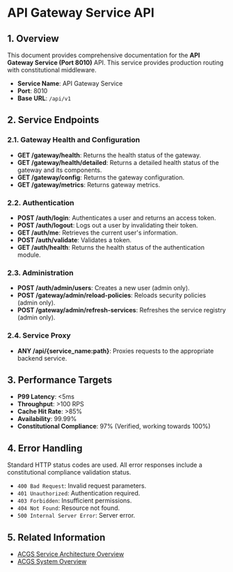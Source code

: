 # API Gateway Service API

<!-- Constitutional Hash: cdd01ef066bc6cf2 -->

## 1. Overview

This document provides comprehensive documentation for the **API Gateway Service (Port 8010)** API. This service provides production routing with constitutional middleware.

- **Service Name**: API Gateway Service
- **Port**: 8010
- **Base URL**: `/api/v1`

## 2. Service Endpoints

### 2.1. Gateway Health and Configuration

- **GET /gateway/health**: Returns the health status of the gateway.
- **GET /gateway/health/detailed**: Returns a detailed health status of the gateway and its components.
- **GET /gateway/config**: Returns the gateway configuration.
- **GET /gateway/metrics**: Returns gateway metrics.

### 2.2. Authentication

- **POST /auth/login**: Authenticates a user and returns an access token.
- **POST /auth/logout**: Logs out a user by invalidating their token.
- **GET /auth/me**: Retrieves the current user's information.
- **POST /auth/validate**: Validates a token.
- **GET /auth/health**: Returns the health status of the authentication module.

### 2.3. Administration

- **POST /auth/admin/users**: Creates a new user (admin only).
- **POST /gateway/admin/reload-policies**: Reloads security policies (admin only).
- **POST /gateway/admin/refresh-services**: Refreshes the service registry (admin only).

### 2.4. Service Proxy

- **ANY /api/{service_name:path}**: Proxies requests to the appropriate backend service.

## 3. Performance Targets

- **P99 Latency**: <5ms
- **Throughput**: >100 RPS
- **Cache Hit Rate**: >85%
- **Availability**: 99.99%
- **Constitutional Compliance**: 97% (Verified, working towards 100%)

## 4. Error Handling

Standard HTTP status codes are used. All error responses include a constitutional compliance validation status.

- `400 Bad Request`: Invalid request parameters.
- `401 Unauthorized`: Authentication required.
- `403 Forbidden`: Insufficient permissions.
- `404 Not Found`: Resource not found.
- `500 Internal Server Error`: Server error.

## 5. Related Information

- [ACGS Service Architecture Overview](../ACGS_SERVICE_OVERVIEW.md)
- [ACGS System Overview](../../SYSTEM_OVERVIEW.md)
